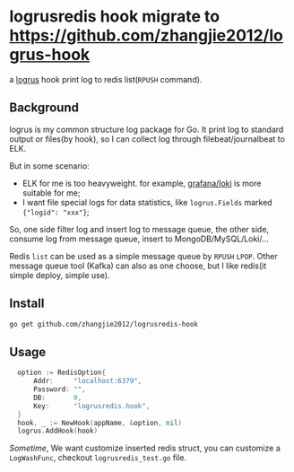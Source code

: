 # logrusredis hook migrate to https://github.com/zhangjie2012/logrus-hook

a [logrus](https://github.com/sirupsen/logrus) hook print log to redis list(`RPUSH` command).

## Background

logrus is my common structure log package for Go. It print log to standard output or files(by hook),
so I can collect log through filebeat/journalbeat to ELK.

But in some scenario:

- ELK for me is too heavyweight. for example, [grafana/loki](https://github.com/grafana/loki) is more suitable for me;
- I want file special logs for data statistics, like `logrus.Fields` marked `{"logid": "xxx"}`;

So, one side filter log and insert log to message queue, the other side, consume log from message queue, insert to MongoDB/MySQL/Loki/...

Redis `list` can be used as a simple message queue by `RPUSH` `LPOP`.
Other message queue tool (Kafka) can also as one choose, but I like redis(it simple deploy, simple use).


## Install

```sh
go get github.com/zhangjie2012/logrusredis-hook
```

## Usage

``` go
  option := RedisOption{
	  Addr:     "localhost:6379",
	  Password: "",
	  DB:       0,
	  Key:      "logrusredis.hook",
  }
  hook, _ := NewHook(appName, &option, nil)
  logrus.AddHook(hook)
```

*Sometime*, We want customize inserted redis struct, you can customize a `LogWashFunc`, checkout `logrusredis_test.go` file.
